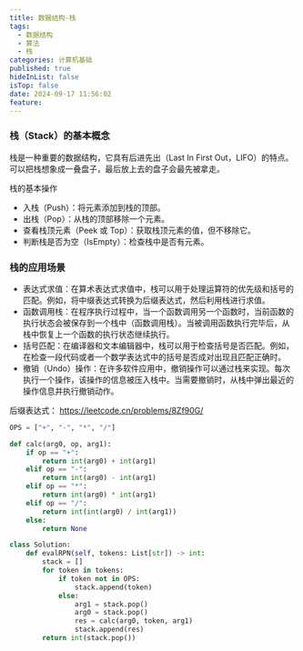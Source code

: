 ```yaml
---
title: 数据结构-栈
tags:
  - 数据结构
  - 算法
  - 栈
categories: 计算机基础
published: true
hideInList: false
isTop: false
date: 2024-09-17 11:56:02
feature:
---
```


### 栈（Stack）的基本概念

栈是一种重要的数据结构，它具有后进先出（Last In First Out，LIFO）的特点。可以把栈想象成一叠盘子，最后放上去的盘子会最先被拿走。

栈的基本操作

- 入栈（Push）：将元素添加到栈的顶部。
- 出栈（Pop）：从栈的顶部移除一个元素。
- 查看栈顶元素（Peek 或 Top）：获取栈顶元素的值，但不移除它。
- 判断栈是否为空（IsEmpty）：检查栈中是否有元素。

### 栈的应用场景

- 表达式求值：在算术表达式求值中，栈可以用于处理运算符的优先级和括号的匹配。例如，将中缀表达式转换为后缀表达式，然后利用栈进行求值。
- 函数调用栈：在程序执行过程中，当一个函数调用另一个函数时，当前函数的执行状态会被保存到一个栈中（函数调用栈）。当被调用函数执行完毕后，从栈中恢复上一个函数的执行状态继续执行。
- 括号匹配：在编译器和文本编辑器中，栈可以用于检查括号是否匹配。例如，在检查一段代码或者一个数学表达式中的括号是否成对出现且匹配正确时。
- 撤销（Undo）操作：在许多软件应用中，撤销操作可以通过栈来实现。每次执行一个操作，该操作的信息被压入栈中。当需要撤销时，从栈中弹出最近的操作信息并执行撤销动作。

后缀表达式： https://leetcode.cn/problems/8Zf90G/

``` python
OPS = ["+", "-", "*", "/"]

def calc(arg0, op, arg1):
    if op == "+":
        return int(arg0) + int(arg1)
    elif op == "-":
        return int(arg0) - int(arg1)
    elif op == "*":
        return int(arg0) * int(arg1)
    elif op == "/":
        return int(int(arg0) / int(arg1))
    else:
        return None

class Solution:
    def evalRPN(self, tokens: List[str]) -> int:
        stack = []
        for token in tokens:
            if token not in OPS:
                stack.append(token)
            else:
                arg1 = stack.pop()
                arg0 = stack.pop()
                res = calc(arg0, token, arg1)
                stack.append(res)
        return int(stack.pop())
```
